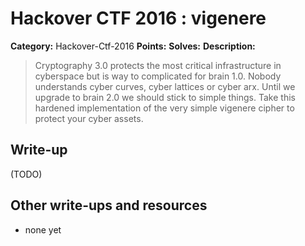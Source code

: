 # Hackover CTF 2016 : vigenere

**Category:** Hackover-Ctf-2016
**Points:** 
**Solves:** 
**Description:**

> Cryptography 3.0 protects the most critical infrastructure in cyberspace but is way to complicated for brain 1.0. Nobody understands cyber curves, cyber lattices or cyber arx. Until we upgrade to brain 2.0 we should stick to simple things. Take this hardened implementation of the very simple vigenere cipher to protect your cyber assets.

## Write-up

(TODO)

## Other write-ups and resources

* none yet
